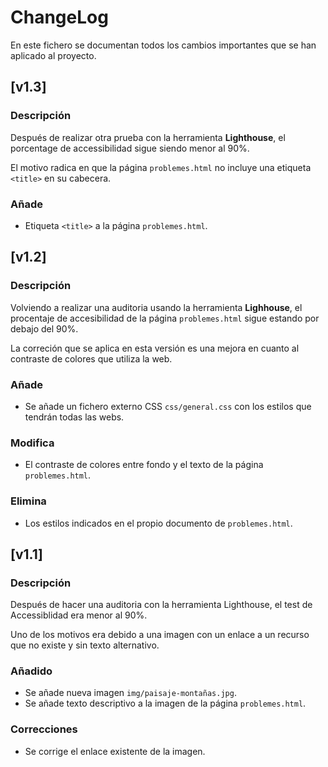 # ChangeLog
En este fichero se documentan todos los cambios importantes que se han aplicado al proyecto.

## [v1.3]

### Descripción
Después de realizar otra prueba con la herramienta **Lighthouse**, el porcentage de accessibilidad sigue siendo menor al 90%.

El motivo radica en que la página `problemes.html` no incluye una etiqueta `<title>` en su cabecera.

### Añade
- Etiqueta `<title>` a la página `problemes.html`.

## [v1.2]

### Descripción
Volviendo a realizar una auditoria usando la herramienta **Lighhouse**, el procentaje de accesibilidad de la página `problemes.html` sigue estando por debajo del 90%.

La correción que se aplica en esta versión es una mejora en cuanto al contraste de colores que utiliza la web.

### Añade
- Se añade un fichero externo CSS `css/general.css` con los estilos que tendrán todas las webs.

### Modifica
- El contraste de colores entre fondo y el texto de la página `problemes.html`.

### Elimina
- Los estilos indicados en el propio documento de `problemes.html`.

## [v1.1]

### Descripción
Después de hacer una auditoria con la herramienta Lighthouse, el test de Accessiblidad era menor al 90%.

Uno de los motivos era debido a una imagen con un enlace a un recurso que no existe y sin texto alternativo.

### Añadido
- Se añade nueva imagen `img/paisaje-montañas.jpg`.
- Se añade texto descriptivo a la imagen de la página `problemes.html`.

### Correcciones
- Se corrige el enlace existente de la imagen.